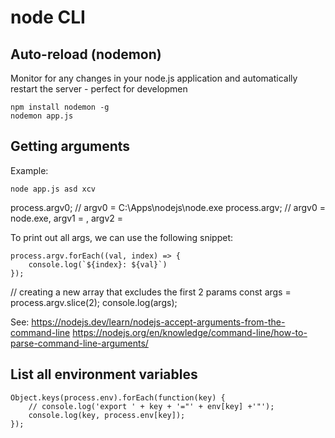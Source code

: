# node CLI


## Auto-reload (nodemon)

Monitor for any changes in your node.js application and automatically restart the server - perfect for developmen

```
npm install nodemon -g
nodemon app.js
```


## Getting arguments

Example:

    node app.js asd xcv

process.argv0; // argv0 = C:\Apps\nodejs\node.exe
process.argv;  // argv0 = node.exe, argv1 = <script-name>, argv2 = <arg1>

To print out all args, we can use the following snippet:

```
process.argv.forEach((val, index) => {
    console.log(`${index}: ${val}`)
});
```

// creating a new array that excludes the first 2 params
const args = process.argv.slice(2);
console.log(args);

See: 
    https://nodejs.dev/learn/nodejs-accept-arguments-from-the-command-line
    https://nodejs.org/en/knowledge/command-line/how-to-parse-command-line-arguments/


## List all environment variables

```
Object.keys(process.env).forEach(function(key) {
    // console.log('export ' + key + '="' + env[key] +'"');
    console.log(key, process.env[key]);
});
```
